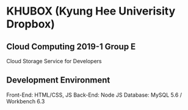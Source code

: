 # KHUBOX (Kyung Hee Univerisity Dropbox)
## Cloud Computing 2019-1 Group E
Cloud Storage Service for Developers

## Development Environment
Front-End: HTML/CSS, JS
Back-End: Node JS
Database:
MySQL 5.6 / Workbench 6.3


